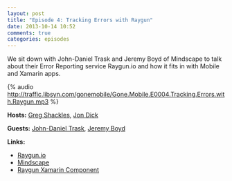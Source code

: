 ```yaml
---
layout: post
title: "Episode 4: Tracking Errors with Raygun"
date: 2013-10-14 10:52
comments: true
categories: episodes
---
```


We sit down with John-Daniel Trask and Jeremy Boyd of Mindscape to talk about their Error Reporting service Raygun.io and how it fits in with Mobile and Xamarin apps.

<!-- more -->

{% audio http://traffic.libsyn.com/gonemobile/Gone.Mobile.E0004.Tracking.Errors.with.Raygun.mp3 %}

**Hosts:** [Greg Shackles](http://twitter.com/gshackles), [Jon Dick](http://twitter.com/redth)

**Guests:** [John-Daniel Trask](https://twitter.com/traskjd), [Jeremy Boyd](https://twitter.com/turtlespin)

**Links:** 

- [Raygun.io](http://raygun.io)
- [Mindscape](http://www.mindscapehq.com/)
- [Raygun Xamarin Component](https://components.xamarin.com/view/raygun4net/)

